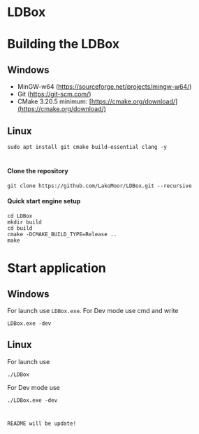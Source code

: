 # **LDBox**

# Building the LDBox

## Windows

*   MinGW-w64 (https://sourceforge.net/projects/mingw-w64/)
*   Git (https://git-scm.com/)
*   CMake 3.20.5 minimum: [https://cmake.org/download/](https://cmake.org/download/)

## Linux

```shell
sudo apt install git cmake build-essential clang -y
```

#

#### Clone the repository 
```shell
git clone https://github.com/LakoMoor/LDBox.git --recursive
```
#### Quick start engine setup
```shell
cd LDBox
mkdir build
cd build
cmake -DCMAKE_BUILD_TYPE=Release ..
make
```
#
# Start application
## Windows
For launch use ```LDBox.exe```. For Dev mode use cmd and write
```shell
LDBox.exe -dev
```
## Linux
For launch use 
```shell 
./LDBox
```
For Dev mode use
```shell
./LDBox.exe -dev
```
#
`README will be update!`
